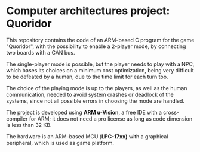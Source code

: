 # Computer architectures project: Quoridor
This repository contains the code of an ARM-based C program for the game "Quoridor", with the possibility to enable a 2-player mode, by connecting two boards with a CAN bus.

The single-player mode is possible, but the player needs to play with a NPC, which bases its choices on a minimum cost optimization, being very difficult to be defeated by a human, due to the time limit for each turn too.

The choice of the playing mode is up to the players, as well as the human communication, needed to avoid system crashes or deadlock of the systems, since not all possible errors in choosing the mode are handled.

The project is developed using **ARM u-Vision**, a free IDE with a cross-compiler for ARM; it does not need a pro license as long as code dimension is less than 32 KB.

The hardware is an ARM-based MCU (**LPC-17xx)** with a graphical peripheral, which is used as game platform.
